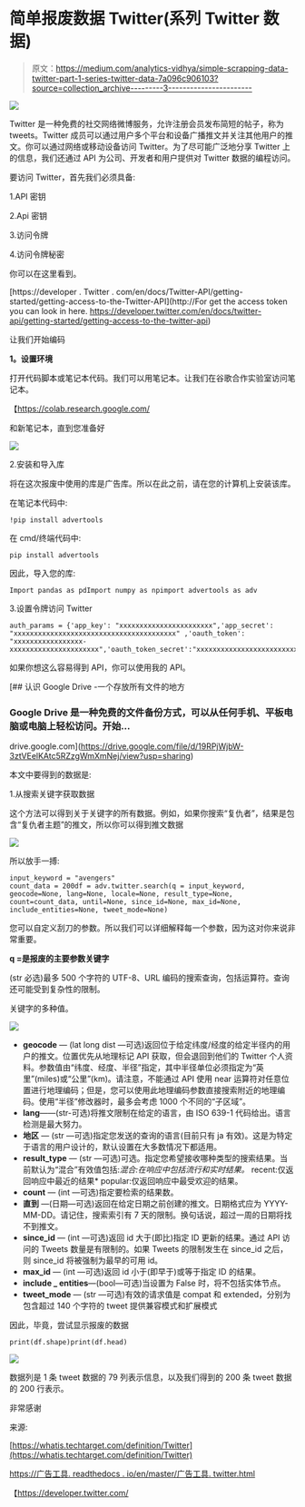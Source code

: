 # 简单报废数据 Twitter(系列 Twitter 数据)

> 原文：<https://medium.com/analytics-vidhya/simple-scrapping-data-twitter-part-1-series-twitter-data-7a096c906103?source=collection_archive---------3----------------------->

![](img/eb58d1185b07f08715a8aa03825c0023.png)

Twitter 是一种免费的社交网络微博服务，允许注册会员发布简短的帖子，称为 tweets。Twitter 成员可以通过用户多个平台和设备广播推文并关注其他用户的推文。你可以通过网络或移动设备访问 Twitter。为了尽可能广泛地分享 Twitter 上的信息，我们还通过 API 为公司、开发者和用户提供对 Twitter 数据的编程访问。

要访问 Twitter，首先我们必须具备:

1.API 密钥

2.Api 密钥

3.访问令牌

4.访问令牌秘密

你可以在这里看到。

[https://developer . Twitter . com/en/docs/Twitter-API/getting-started/getting-access-to-the-Twitter-API](http://For get the access token you can look in here. https://developer.twitter.com/en/docs/twitter-api/getting-started/getting-access-to-the-twitter-api)

让我们开始编码

**1。设置环境**

打开代码脚本或笔记本代码。我们可以用笔记本。让我们在谷歌合作实验室访问笔记本。

【https://colab.research.google.com/ 

和新笔记本，直到您准备好

![](img/44f3aa750a1c7af450b3540f7683b3b6.png)

2.安装和导入库

将在这次报废中使用的库是广告库。所以在此之前，请在您的计算机上安装该库。

在笔记本代码中:

```
!pip install advertools
```

在 cmd/终端代码中:

```
pip install advertools
```

因此，导入您的库:

```
Import pandas as pdImport numpy as npimport advertools as adv
```

3.设置令牌访问 Twitter

```
auth_params = {'app_key': "xxxxxxxxxxxxxxxxxxxxxxx",'app_secret': "xxxxxxxxxxxxxxxxxxxxxxxxxxxxxxxxxxxxxxxx" ,'oauth_token': "xxxxxxxxxxxxxxxxx-xxxxxxxxxxxxxxxxxxxxxx",'oauth_token_secret':"xxxxxxxxxxxxxxxxxxxxxxxxxxxxxxxxxxxx",}adv.twitter.set_auth_params(**auth_params)
```

如果你想这么容易得到 API，你可以使用我的 API。

[](https://drive.google.com/file/d/19RPjWjbW-3ztVEelKAtc5RZzgWmXmNej/view?usp=sharing) [## 认识 Google Drive -一个存放所有文件的地方

### Google Drive 是一种免费的文件备份方式，可以从任何手机、平板电脑或电脑上轻松访问。开始…

drive.google.com](https://drive.google.com/file/d/19RPjWjbW-3ztVEelKAtc5RZzgWmXmNej/view?usp=sharing) 

本文中要得到的数据是:

1.从搜索关键字获取数据

这个方法可以得到关于关键字的所有数据。例如，如果你搜索“复仇者”，结果是包含“复仇者主题”的推文，所以你可以得到推文数据

![](img/35cdb51fb2816bfbf4b5fc79f72a92c5.png)

所以放手一搏:

```
input_keyword = "avengers"
count_data = 200df = adv.twitter.search(q = input_keyword, geocode=None, lang=None, locale=None, result_type=None, count=count_data, until=None, since_id=None, max_id=None, include_entities=None, tweet_mode=None)
```

您可以自定义刮刀的参数。所以我们可以详细解释每一个参数，因为这对你来说非常重要。

**q =是报废的主要参数关键字**

(str 必选)最多 500 个字符的 UTF-8、URL 编码的搜索查询，包括运算符。查询还可能受到复杂性的限制。

关键字的多种值。

![](img/6f3d5bfbdb5db32ef3283d199df9cd78.png)

*   **geocode** — (lat long dist —可选)返回位于给定纬度/经度的给定半径内的用户的推文。位置优先从地理标记 API 获取，但会退回到他们的 Twitter 个人资料。参数值由“纬度、经度、半径”指定，其中半径单位必须指定为“英里”(miles)或“公里”(km)。请注意，不能通过 API 使用 near 运算符对任意位置进行地理编码；但是，您可以使用此地理编码参数直接搜索附近的地理编码。使用“半径”修改器时，最多会考虑 1000 个不同的“子区域”。
*   **lang**——(str-可选)将推文限制在给定的语言，由 ISO 639-1 代码给出。语言检测是最大努力。
*   **地区** — (str —可选)指定您发送的查询的语言(目前只有 ja 有效)。这是为特定于语言的用户设计的，默认设置在大多数情况下都适用。
*   **result_type** — (str —可选)可选。指定您希望接收哪种类型的搜索结果。当前默认为“混合”有效值包括:*混合:在响应中包括流行和实时结果。* recent:仅返回响应中最近的结果* popular:仅返回响应中最受欢迎的结果。
*   **count** — (int —可选)指定要检索的结果数。
*   **直到** —(日期—可选)返回在给定日期之前创建的推文。日期格式应为 YYYY-MM-DD。请记住，搜索索引有 7 天的限制。换句话说，超过一周的日期将找不到推文。
*   **since_id** — (int —可选)返回 id 大于(即比)指定 ID 更新的结果。通过 API 访问的 Tweets 数量是有限制的。如果 Tweets 的限制发生在 since_id 之后，则 since_id 将被强制为最早的可用 id。
*   **max_id** — (int —可选)返回 id 小于(即早于)或等于指定 ID 的结果。
*   **include _ entities**—(bool—可选)当设置为 False 时，将不包括实体节点。
*   **tweet_mode** — (str —可选)有效的请求值是 compat 和 extended，分别为包含超过 140 个字符的 tweet 提供兼容模式和扩展模式

因此，毕竟，尝试显示报废的数据

```
print(df.shape)print(df.head)
```

![](img/9312aaf415f79c619125ca5d273237e1.png)

数据列是 1 条 tweet 数据的 79 列表示信息，以及我们得到的 200 条 tweet 数据的 200 行表示。

非常感谢

来源:

[https://whatis.techtarget.com/definition/Twitter](https://whatis.techtarget.com/definition/Twitter)

[https://广告工具. readthedocs . io/en/master/广告工具. twitter.html](https://advertools.readthedocs.io/en/master/advertools.twitter.html)

【https://developer.twitter.com/ 